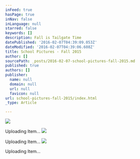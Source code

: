 ```yaml
---
inFeed: true
hasPage: true
inNav: false
inLanguage: null
starred: false
keywords: []
description: Fall is Tailgate Time
datePublished: '2016-02-07T04:39:09.053Z'
dateModified: '2016-02-07T04:39:06.608Z'
title: School Pictures - Fall 2015
author: []
sourcePath: _posts/2016-02-07-school-pictures-fall-2015.md
published: true
authors: []
publisher:
  name: null
  domain: null
  url: null
  favicon: null
url: school-pictures-fall-2015/index.html
_type: Article

---
```

![](https://s3-us-west-2.amazonaws.com/the-grid-img/p/babb6c6027162f5c8c4a247840d1f6cf7404c945.jpg)

Uploading Item...
![](https://s3-us-west-2.amazonaws.com/the-grid-img/p/b12e4499c05d0828f5e6983ffa8cad9837cbe025.jpg)

Uploading Item...
![](https://s3-us-west-2.amazonaws.com/the-grid-img/p/3a6f28a4ca1eaf8340689334e2ff934181083dff.jpg)

Uploading Item...